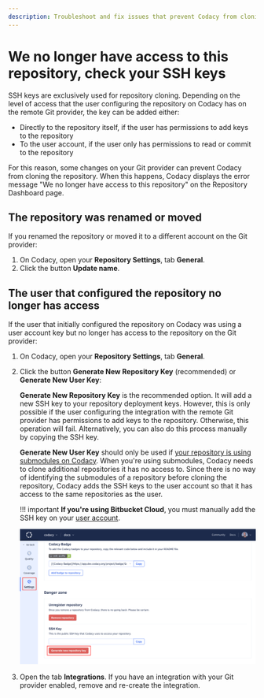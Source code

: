 ```yaml
---
description: Troubleshoot and fix issues that prevent Codacy from cloning your repository, such as moving the repository or changing the permissions of the user that added the repository to Codacy.
---
```


# We no longer have access to this repository, check your SSH keys

SSH keys are exclusively used for repository cloning. Depending on the level of access that the user configuring the repository on Codacy has on the remote Git provider, the key can be added either:

-   Directly to the repository itself, if the user has permissions to add keys to the repository
-   To the user account, if the user only has permissions to read or commit to the repository

For this reason, some changes on your Git provider can prevent Codacy from cloning the repository. When this happens, Codacy displays the error message "We no longer have access to this repository" on the Repository Dashboard page.

## The repository was renamed or moved

If you renamed the repository or moved it to a different account on the Git provider:

1.  On Codacy, open your **Repository Settings**, tab **General**.
1.  Click the button **Update name**.

## The user that configured the repository no longer has access

If the user that initially configured the repository on Codacy was using a user account key but no longer has access to the repository on the Git provider:

1.  On Codacy, open your **Repository Settings**, tab **General**.
1.  Click the button **Generate New Repository Key** (recommended) or **Generate New User Key**:

    **Generate New Repository Key** is the recommended option. It will add a new SSH key to your repository deployment keys. However, this is only possible if the user configuring the integration with the remote Git provider has permissions to add keys to the repository. Otherwise, this operation will fail. Alternatively, you can also do this process manually by copying the SSH key.

    **Generate New User Key** should only be used if [your repository is using submodules on Codacy](../../repositories-configure/using-submodules.md). When you're using submodules, Codacy needs to clone additional repositories it has no access to. Since there is no way of identifying the submodules of a repository before cloning the repository, Codacy adds the SSH keys to the user account so that it has access to the same repositories as the user.

    !!! important
        **If you're using Bitbucket Cloud**, you must manually add the SSH key on your [user account](https://bitbucket.org/account/settings/ssh-keys/).

    ![Generate new key](images/we-no-longer-have-access-to-this-repository-new-key.png)

1.  Open the tab **Integrations**. If you have an integration with your Git provider enabled, remove and re-create the integration.

